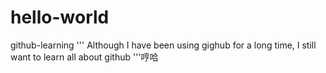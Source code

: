 # hello-world
github-learning
''' 
Although I have been using gighub for a long time, I still want to learn all about github
'''哼哈
